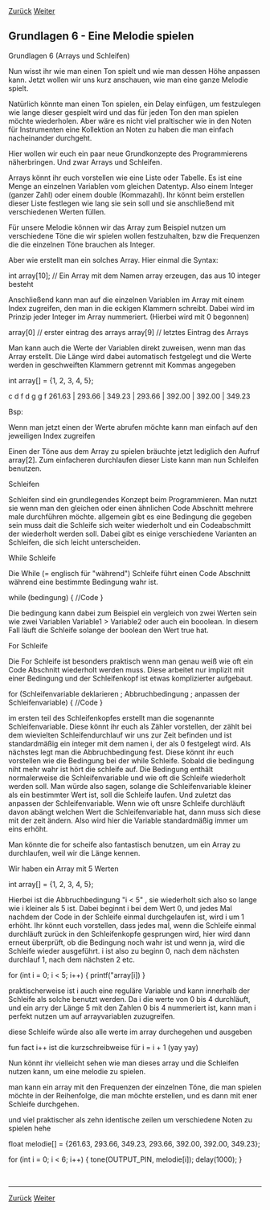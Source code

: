 <link rel="stylesheet" href="assets/css/custom.css?v=2">

<div class="nav-container">
  <a href="Grundlagen5" class="button">Zurück</a>
  <a href="Sensoren" class="button">Weiter</a>
</div>

## Grundlagen 6 - Eine Melodie spielen

Grundlagen 6 (Arrays und Schleifen)

Nun wisst ihr wie man einen Ton spielt und wie man dessen Höhe anpassen kann. Jetzt wollen wir uns kurz anschauen, wie man eine ganze Melodie spielt.

Natürlich könnte man einen Ton spielen, ein Delay einfügen, um festzulegen wie lange dieser gespielt wird und das für jeden Ton den man spielen möchte wiederholen. Aber wäre es nicht viel praltischer wie in den Noten für Instrumenten eine Kollektion an Noten zu haben die man einfach nacheinander durchgeht.

Hier wollen wir euch ein paar neue Grundkonzepte des Programmierens näherbringen. Und zwar Arrays und Schleifen.

Arrays könnt ihr euch vorstellen wie eine Liste oder Tabelle. Es ist eine Menge an einzelnen Variablen vom gleichen Datentyp. Also einem Integer (ganzer Zahl) oder einem double (Kommazahl). Ihr könnt beim erstellen dieser Liste festlegen wie lang sie sein soll und sie anschließend mit verschiedenen Werten füllen.

Für unsere Melodie können wir das Array zum Beispiel nutzen um verschiedene Töne die wir spielen wollen festzuhalten, bzw die Frequenzen die die einzelnen Töne brauchen als Integer.

Aber wie erstellt man ein solches Array. Hier einmal die Syntax:

int array[10]; // Ein Array mit dem Namen array erzeugen, das aus 10 integer besteht

Anschließend kann man auf die einzelnen Variablen im Array mit einem Index zugreifen, den man in die eckigen Klammern schreibt. Dabei wird im Prinzip jeder Integer im Array nummeriert. (Hierbei wird mit 0 begonnen)

array[0] // erster eintrag des arrays
array[9] // letztes Eintrag des Arrays

Man kann auch die Werte der Variablen direkt zuweisen, wenn man das Array erstellt. Die Länge wird dabei automatisch festgelegt und die Werte werden in geschweiften Klammern getrennt mit Kommas angegeben

int array[] = {1, 2, 3, 4, 5};

c d f d g g f
261.63 | 293.66 | 349.23 | 293.66 | 392.00 | 392.00 | 349.23

Bsp:

Wenn man jetzt einen der Werte abrufen möchte kann man einfach auf den jeweiligen Index zugreifen

Einen der Töne aus dem Array zu spielen bräuchte jetzt lediglich den Aufruf array[2]. Zum einfacheren durchlaufen dieser Liste kann man nun Schleifen benutzen.

Schleifen

Schleifen sind ein grundlegendes Konzept beim Programmieren. Man nutzt sie wenn man den gleichen oder einen ähnlichen Code Abschnitt mehrere male durchführen möchte. allgemein gibt es eine Bedingung die gegeben sein muss dait die Schleife sich weiter wiederholt und ein Codeabschmitt der wiederholt werden soll. Dabei gibt es einige verschiedene Varianten an Schleifen, die sich leicht unterscheiden.

While Schleife

Die While (= englisch für "während") Schleife führt einen Code Abschnitt während eine bestimmte Bedingung wahr ist.

while (bedingung) {
      //Code
}

Die bedingung kann dabei zum Beispiel ein vergleich von zwei Werten sein wie zwei Variablen Variable1 > Variable2 oder auch ein booolean. In diesem Fall läuft die Schleife solange der boolean den Wert true hat.


For Schleife

Die For Schleife ist besonders praktisch wenn man genau weiß wie oft ein Code Abschnitt wiederholt werden muss. Diese arbeitet nur implizit mit einer Bedingung und der Schleifenkopf ist etwas komplizierter aufgebaut.

for (Schleifenvariable deklarieren ; Abbruchbedingung ; anpassen der Schleifenvariable) {
      //Code
}

im ersten teil des Schleifenkopfes erstellt man die sogenannte Schleifenvariable. Diese könnt ihr euch als Zähler vorstellen, der zählt bei dem wievielten Schleifendurchlauf wir uns zur Zeit befinden und ist standardmäßig ein integer mit dem namen i, der als 0 festgelegt wird. Als nächstes legt man die Abbruchbedingung fest. Diese könnt ihr euch vorstellen wie die Bedingung bei der while Schleife. Sobald die bedingung niht mehr wahr ist hört die schleife auf. Die Bedingung enthält normalerweise die Schleifenvariable und wie oft die Schleife wiederholt werden soll. Man würde also sagen, solange die Schleifenvariable kleiner als ein bestimmter Wert ist, soll die Schleife laufen. Und zuletzt das anpassen der Schleifenvariable. Wenn wie oft unsre Schleife durchläuft davon abängt welchen Wert die Schleifenvariable hat, dann muss sich diese mit der zeit ändern. Also wird hier die Variable standardmäßig immer um eins erhöht. 

Man könnte die for scheife also fantastisch benutzen, um ein Array zu durchlaufen, weil wir die Länge kennen.

Wir haben ein Array mit 5 Werten

int array[] = {1, 2, 3, 4, 5};

Hierbei ist die Abbruchbedingung "i < 5" , sie wiederholt sich also so lange wie i kleiner als 5 ist. Dabei beginnt i bei dem Wert 0, und jedes Mal nachdem der Code in der Schleife einmal durchgelaufen ist, wird i um 1 erhöht. Ihr könnt euch vorstellen, dass jedes mal, wenn die Schleife einmal durchläuft zurück in den Schleifenkopfe gesprungen wird, hier wird dann erneut überprüft, ob die Bedingung noch wahr ist und wenn ja, wird die Schleife wieder ausgeführt. i ist also zu beginn 0, nach dem nächsten durchlauf 1, nach dem nächsten 2 etc.

for (int i = 0; i < 5; i++) {
      printf("array[i])
}

praktischerweise ist i auch eine reguläre Variable und kann innerhalb der Schleife als solche benutzt werden. Da i die werte von 0 bis 4 durchläuft, und ein arry der Länge 5 mit den Zahlen 0 bis 4 nummeriert ist, kann man i perfekt nutzen um auf arrayvariablen zuzugreifen.

diese Schleife würde also alle werte im array durchegehen und ausgeben

fun fact i++ ist die kurzschreibweise für i = i + 1 (yay yay)





Nun könnt ihr vielleicht sehen wie man dieses array und die Schleifen nutzen kann, um eine melodie zu spielen.

man kann ein array mit den Frequenzen der einzelnen Töne, die man spielen möchte in der Reihenfolge, die man möchte erstellen, und es dann mit ener Schleife durchgehen.

und viel praktischer als zehn identische zeilen um verschiedene Noten zu spielen hehe

float melodie[] = {261.63, 293.66, 349.23, 293.66, 392.00, 392.00, 349.23};

for (int i = 0; i < 6; i++) {
        tone(OUTPUT_PIN, melodie[i]);
        delay(1000);
}

<p class="spacing-1">&nbsp;</p>

---

<div class="nav-container">
  <a href="Grundlagen5" class="button">Zurück</a>
  <a href="Sensoren" class="button">Weiter</a>
</div>
